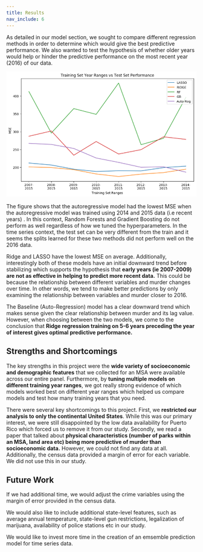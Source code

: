 ```yaml
---
title: Results
nav_include: 6
---
```



As detailed in our model section, we sought to compare different regression methods in order to determine which would give the best predictive performance. We also wanted to test the hypothesis of whether older years would help or hinder the predictive performance on the most recent year (2016) of our data.

![png](models_files/models_15_0.png)

The figure shows that the autoregressive model had the lowest MSE when the autoregressive model was trained using  2014 and 2015 data (i.e recent years) . In this context, Random Forests and Gradient Boosting do not perform as well regardless of how we tuned the hyperparameters. In the time series context, the test set can be very different from the train and it seems the splits learned for these two methods did not perform well on the 2016 data.

Ridge and LASSO have the lowest MSE on average. Additionally, interestingly both of these models have an initial downward trend before stabilizing which supports the hypothesis that **early years (ie 2007-2009) are not as effective in helping to predict more recent data.** This could be because the relationship between different variables and murder changes over time. In other words, we tend to make better predictions by only examining the relationship between variables and murder closer to 2016.

The Baseline (Auto-Regression) model has a clear downward trend which makes sense given the clear relationship between murder and its lag value. However, when choosing between the two models, we come to the conclusion that **Ridge regression training on 5-6 years preceding the year of interest gives optimal predictive performance.**

## Strengths and Shortcomings

The key strengths in this project were the **wide variety of socioeconomic and demographic features** that we collected for an MSA were available across our entire panel. Furthermore, by **tuning multiple models on different training year ranges**, we got really strong evidence of which models worked best on different year ranges which helped us compare models and test how many training years that you need.

There were several key shortcomings to this project. First, we **restricted our analysis to only the continental United States**. While this was our primary interest, we were still disappointed by the low data availability for Puerto Rico which forced us to remove it from our study. Secondly,  we read a paper that talked about **physical characteristics (number of parks within an MSA, land area etc) being more predictive of murder than socioeconomic data.** However, we could not find any data at all. Additionally, the census data provided a margin of error for each variable. We did not use this in our study.  

## Future Work

If we had additional time, we would adjust the crime variables using the margin of error provided in the census data.

We would also like to include additional state-level features, such as average annual temperature, state-level gun restrictions, legalization of marijuana, availability of police stations etc in our study.

We would like to invest more time in the creation of an emsemble prediction model for time series data.

